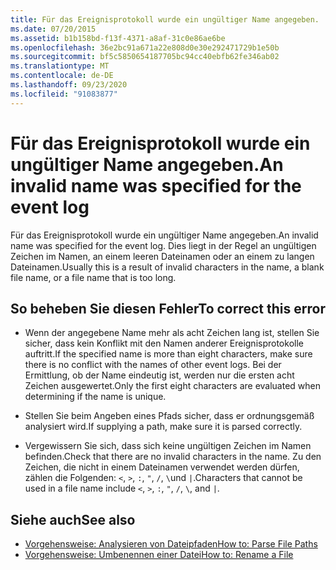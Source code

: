 ```yaml
---
title: Für das Ereignisprotokoll wurde ein ungültiger Name angegeben.
ms.date: 07/20/2015
ms.assetid: b1b158bd-f13f-4371-a8af-31c0e86ae6be
ms.openlocfilehash: 36e2bc91a671a22e808d0e30e292471729b1e50b
ms.sourcegitcommit: bf5c5850654187705bc94cc40ebfb62fe346ab02
ms.translationtype: MT
ms.contentlocale: de-DE
ms.lasthandoff: 09/23/2020
ms.locfileid: "91083877"
---
```

# <a name="an-invalid-name-was-specified-for-the-event-log"></a><span data-ttu-id="00836-102">Für das Ereignisprotokoll wurde ein ungültiger Name angegeben.</span><span class="sxs-lookup"><span data-stu-id="00836-102">An invalid name was specified for the event log</span></span>

<span data-ttu-id="00836-103">Für das Ereignisprotokoll wurde ein ungültiger Name angegeben.</span><span class="sxs-lookup"><span data-stu-id="00836-103">An invalid name was specified for the event log.</span></span> <span data-ttu-id="00836-104">Dies liegt in der Regel an ungültigen Zeichen im Namen, an einem leeren Dateinamen oder an einem zu langen Dateinamen.</span><span class="sxs-lookup"><span data-stu-id="00836-104">Usually this is a result of invalid characters in the name, a blank file name, or a file name that is too long.</span></span>  
  
## <a name="to-correct-this-error"></a><span data-ttu-id="00836-105">So beheben Sie diesen Fehler</span><span class="sxs-lookup"><span data-stu-id="00836-105">To correct this error</span></span>  
  
- <span data-ttu-id="00836-106">Wenn der angegebene Name mehr als acht Zeichen lang ist, stellen Sie sicher, dass kein Konflikt mit den Namen anderer Ereignisprotokolle auftritt.</span><span class="sxs-lookup"><span data-stu-id="00836-106">If the specified name is more than eight characters, make sure there is no conflict with the names of other event logs.</span></span> <span data-ttu-id="00836-107">Bei der Ermittlung, ob der Name eindeutig ist, werden nur die ersten acht Zeichen ausgewertet.</span><span class="sxs-lookup"><span data-stu-id="00836-107">Only the first eight characters are evaluated when determining if the name is unique.</span></span>  
  
- <span data-ttu-id="00836-108">Stellen Sie beim Angeben eines Pfads sicher, dass er ordnungsgemäß analysiert wird.</span><span class="sxs-lookup"><span data-stu-id="00836-108">If supplying a path, make sure it is parsed correctly.</span></span>  
  
- <span data-ttu-id="00836-109">Vergewissern Sie sich, dass sich keine ungültigen Zeichen im Namen befinden.</span><span class="sxs-lookup"><span data-stu-id="00836-109">Check that there are no invalid characters in the name.</span></span> <span data-ttu-id="00836-110">Zu den Zeichen, die nicht in einem Dateinamen verwendet werden dürfen, zählen die Folgenden: `<`, `>`, `:`, `"`, `/`, `\`und `|`.</span><span class="sxs-lookup"><span data-stu-id="00836-110">Characters that cannot be used in a file name include `<`, `>`, `:`, `"`, `/`, `\`, and `|`.</span></span>  
  
## <a name="see-also"></a><span data-ttu-id="00836-111">Siehe auch</span><span class="sxs-lookup"><span data-stu-id="00836-111">See also</span></span>

- [<span data-ttu-id="00836-112">Vorgehensweise: Analysieren von Dateipfaden</span><span class="sxs-lookup"><span data-stu-id="00836-112">How to: Parse File Paths</span></span>](../developing-apps/programming/drives-directories-files/how-to-parse-file-paths.md)
- [<span data-ttu-id="00836-113">Vorgehensweise: Umbenennen einer Datei</span><span class="sxs-lookup"><span data-stu-id="00836-113">How to: Rename a File</span></span>](../developing-apps/programming/drives-directories-files/how-to-rename-a-file.md)
